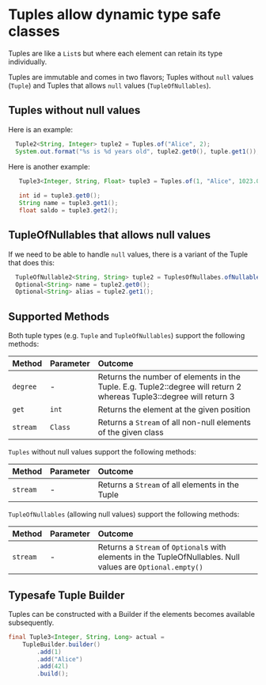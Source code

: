 Tuples allow dynamic type safe classes
======================================
Tuples are like a `List`s but where each element can retain its type individually.

Tuples are immutable and comes in two flavors; Tuples without `null` values (`Tuple`) and Tuples that allows `null` values (`TupleOfNullables`).

## Tuples without null values

Here is an example:
``` java 
  Tuple2<String, Integer> tuple2 = Tuples.of("Alice", 2);
  System.out.format("%s is %d years old", tuple2.get0(), tuple.get1());
```

Here is another example:
``` java
   Tuple3<Integer, String, Float> tuple3 = Tuples.of(1, "Alice", 1023.0);
   
   int id = tuple3.get0();
   String name = tuple3.get1();
   float saldo = tuple3.get2();
```


## TupleOfNullables that allows null values
If we need to be able to handle `null` values, there is a variant of the Tuple that does this:
``` java
  TupleOfNullable2<String, String> tuple2 = TuplesOfNullabes.ofNullable("Alice", null);
  Optional<String> name = tuple2.get0();
  Optional<String> alias = tuple2.get1();
```

## Supported Methods
Both tuple types (e.g. `Tuple` and `TupleOfNullables`) support the following methods:

| Method      | Parameter  | Outcome
| :---------- | :--------- | :--------
| `degree`    | -          | Returns the number of elements in the Tuple. E.g. Tuple2::degree will return 2 whereas Tuple3::degree will return 3 
| `get`       | `int`      | Returns the element at the given position
| `stream`    | `Class`    | Returns a `Stream` of all non-null elements of the given class


`Tuples` without null values support the following methods:

| Method      | Parameter  | Outcome
| :---------- | :--------- | :--------
| `stream`    | -          | Returns a `Stream` of all elements in the Tuple

`TupleOfNullables` (allowing null values) support the following methods:

| Method      | Parameter  | Outcome
| :---------- | :--------- | :--------
| `stream`    | -          | Returns a `Stream` of `Optional`s with elements in the TupleOfNullables. Null values are `Optional.empty()`


## Typesafe Tuple Builder
Tuples can be constructed with a Builder if the elements becomes available subsequently.
```java
final Tuple3<Integer, String, Long> actual = 
    TupleBuilder.builder()
        .add(1)
        .add("Alice")
        .add(42l)
        .build();
```


